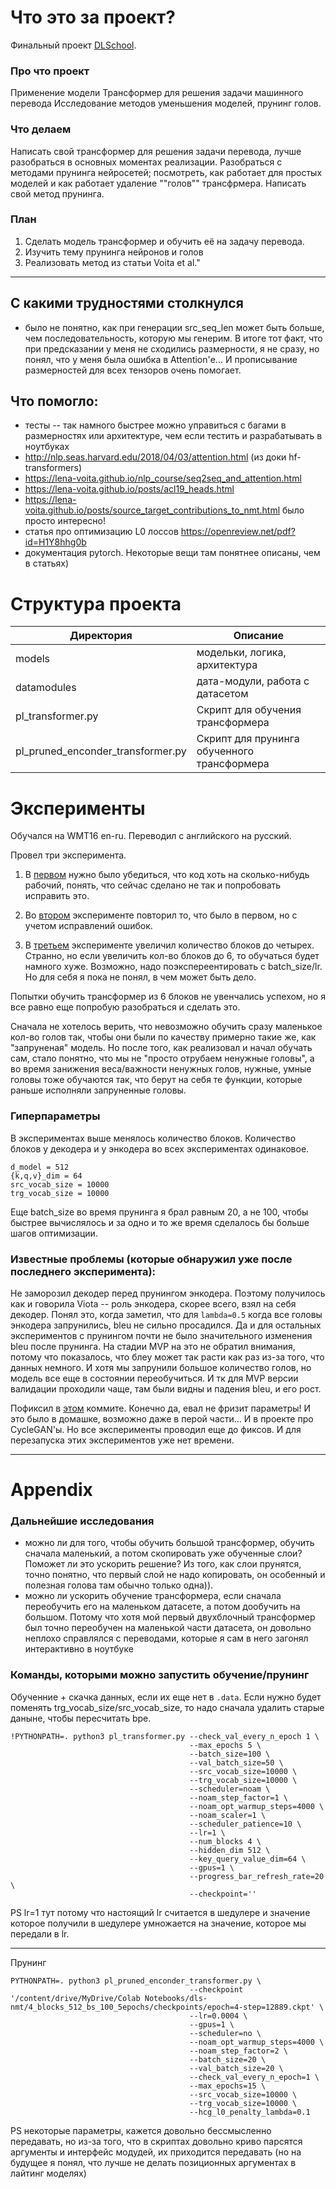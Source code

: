 

# Что это за проект?

Финальный проект [DLSchool](https://www.dlschool.org/).

### Про что проект
Применение модели Трансформер для решения задачи машинного перевода
Исследование методов уменьшения моделей, прунинг голов.

### Что делаем
Написать свой трансформер для решения задачи перевода, лучше разобраться в основных моментах реализации.
Разобраться с методами прунинга нейросетей; посмотреть, как работает для простых моделей и как работает удаление ""голов"" трансфрмера. Написать свой метод прунинга.

### План
1. Сделать модель трансформер и обучить её на задачу перевода.
2. Изучить тему прунинга нейронов и голов
3. Реализовать метод из статьи Voita et al."

---

## С какими трудностями столкнулся

* было не понятно, как при генерации src_seq_len может быть больше, чем последовательность, которую мы генерим.
В итоге тот факт, что при предсказании у меня не сходились размерности, я не сразу, но понял, что у меня была
ошибка в Attention'е... И прописывание размерностей для всех тензоров очень помогает.


## Что помогло:

* тесты -- так намного быстрее можно управиться с багами в размерностях или архитектуре, чем если тестить и разрабатывать в ноутбуках
* http://nlp.seas.harvard.edu/2018/04/03/attention.html (из доки hf-transformers)
* https://lena-voita.github.io/nlp_course/seq2seq_and_attention.html
* https://lena-voita.github.io/posts/acl19_heads.html
* https://lena-voita.github.io/posts/source_target_contributions_to_nmt.html было просто интересно!
* статья про оптимизацию L0 лоссов https://openreview.net/pdf?id=H1Y8hhg0b
* документация pytorch. Некоторые вещи там понятнее описаны, чем в статьях)

# Структура проекта

| Директория | Описание |
|--|---|
| models| модельки, логика, архитектура |
|datamodules| дата-модули, работа с датасетом |
|pl_transformer.py| Скрипт для обучения трансформера |
|pl_pruned_enconder_transformer.py| Скрипт для прунинга обученного трансформера |


# Эксперименты

Обучался на WMT16 en-ru. Переводил с английского на русский.

Провел три эксперимента.

1. В [первом](experiments/2_block_mvp.md) нужно было убедиться, что код хоть на сколько-нибудь рабочий, понять, что сейчас сделано не так и попробовать исправить это.

1. Во [втором](experiments/2_block_fixed.md) эксперименте повторил то, что было в первом, но с учетом исправлений ошибок.

1. В [третьем](experiments/4_block.md) эксперименте увеличил количество блоков до четырех. Странно, но если увеличить кол-во блоков до 6, то обучаться будет намного хуже. Возможно, надо поэкспереентировать с batch_size/lr. Но для себя я пока не понял, в чем может быть дело.

Попытки обучить трансформер из 6 блоков не увенчались успехом, но я все равно еще попробую разобраться и сделать это.

Сначала не хотелось верить, что невозможно обучить сразу маленькое кол-во голов так, чтобы они были по качеству примерно такие же, как "запруненая" модель. Но после того, как реализовал и начал обучать сам, стало понятно, что мы не "просто отрубаем ненужные головы", а во время занижения веса/важности ненужных голов, нужные, умные головы тоже обучаются так, что берут на себя те функции, которые раньше исполняли запруненные головы.


### Гиперпараметры

В экспериментах выше менялось количество блоков. Количество блоков у декодера и у энкодера во всех экспериментах одинаковое.

```
d_model = 512
{k,q,v}_dim = 64
src_vocab_size = 10000
trg_vocab_size = 10000
```

Еще batch_size во время прунинга я брал равным 20, а не 100, чтобы быстрее вычислялось и за одно и то же время сделалось бы больше шагов оптимизации.

### Известные проблемы (которые обнаружил уже после последнего эксперимента):
Не заморозил декодер перед прунингом энкодера. Поэтому получилось как и говорила Viota -- роль энкодера, скорее всего, взял на себя декодер.
Понял это, когда заметил, что для `lambda=0.5` когда все головы энкодера запрунились, bleu не сильно просадился.
Да и для остальных экспериментов с прунингом почти не было значительного изменения bleu после прунинга.
На стадии MVP на это не обратил внимания, потому что показалось, что блеу может так расти как раз из-за того, что данных немного. И хотя мы
запрунили большое количество голов, но модель все еще в состоянии переобучиться. И тк для MVP версии валидации проходили чаще, там были видны и падения bleu, и его рост.

Пофиксил в [этом](https://github.com/mrsndmn/dls-nmt-project/commit/b503380229560bf3e72a8576a1f51e854ef38686) коммите. Конечно да, евал не фризит параметры! И это было в домашке, возможно даже в перой части... И в проекте про CycleGAN'ы. Но все эксперименты проводил еще до фиксов. И для перезапуска этих экспериментов уже нет времени.


---

# Appendix

### Дальнейшие исследования

* можно ли для того, чтобы обучить большой трансформер, обучить сначала маленький, а потом
скопировать уже обученные слои? Поможет ли это ускорить решение? Из того, как слои прунятся, точно понятно,
что первый слой не надо копировать, он особенный и полезная голова там обычно только одна)).
* можно ли ускорить обучение трансформера, если сначала переобучить его на маленьком датасете, а
потом дообучить на большом. Потому что хотя мой первый двухблочный трансформер был точно переобучен на маленькой части датасета,
он довольно неплохо справлялся с переводами, которые я сам в него загонял интерактивно в ноутбуке

### Команды, которыми можно запустить обучение/прунинг

Обученние + скачка данных, если их еще нет в `.data`. Если нужно будет поменять trg_vocab_size/src_vocab_size, то надо сначала удалить старые даныне, чтобы пересчитать bpe.
```
!PYTHONPATH=. python3 pl_transformer.py --check_val_every_n_epoch 1 \
                                        --max_epochs 5 \
                                        --batch_size=100 \
                                        --val_batch_size=50 \
                                        --src_vocab_size=10000 \
                                        --trg_vocab_size=10000 \
                                        --scheduler=noam \
                                        --noam_step_factor=1 \
                                        --noam_opt_warmup_steps=4000 \
                                        --noam_scaler=1 \
                                        --scheduler_patience=10 \
                                        --lr=1 \
                                        --num_blocks 4 \
                                        --hidden_dim 512 \
                                        --key_query_value_dim=64 \
                                        --gpus=1 \
                                        --progress_bar_refresh_rate=20 \
                                        --checkpoint=''
```
PS lr=1 тут потому что настоящий lr считается в шедулере и значение которое получили в шедулере умножается на значение, которое мы передали в lr.

----

Прунинг
```
PYTHONPATH=. python3 pl_pruned_enconder_transformer.py \
                                        --checkpoint '/content/drive/MyDrive/Colab Notebooks/dls-nmt/4_blocks_512_bs_100_5epochs/checkpoints/epoch=4-step=12889.ckpt' \
                                        --lr=0.0004 \
                                        --gpus=1 \
                                        --scheduler=no \
                                        --noam_opt_warmup_steps=4000 \
                                        --noam_step_factor=2 \
                                        --batch_size=20 \
                                        --val_batch_size=20 \
                                        --check_val_every_n_epoch=1 \
                                        --max_epochs=15 \
                                        --src_vocab_size=10000 \
                                        --trg_vocab_size=10000 \
                                        --hcg_l0_penalty_lambda=0.1
```

PS некоторые параметры, кажется довольно бессмысленно передавать, но из-за того, что в скриптах довольно криво парсятся аргументы и интерфейс модудей, их приходится передавать (но на будущее я понял, что лучше не делать позиционных аргументах в лайтинг моделях)
